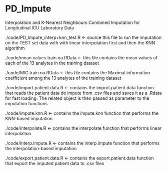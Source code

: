 # PD_Impute
Interpolation and K-Nearest Neighbours Combined Imputation for Longitudinal ICU Laboratory Data

./code/PD_Impute_interp+knn_test.R <- source this file to run the imputation on the TEST set data with with linear interpolation first and then the KNN algorithm

./code/mean.values.train.na.RData <- this file contains the mean values of each of the 13 analytes in the training dataset

./code/MIC.train.na.RData <- this file contains the Maximal information coefficient among the 13 analytes of the training dataset

./code/import.patient.data.R <- contains the import.patient.data function that reads the patient data do impute from .csv files and saves it as a .Rdata for fast loading. The related object is then passed as parameter to the imputation functions

./code/impute.knn.R <- contains the impute.knn function that performs the KNN-based imputation

./code/interpolate.R <- contains the interpolate function that performs linear interpolation

./code/interp.impute.R <- contains the interp.impute function that performs the interpolation-based imputation

./code/export.patient.data.R <- contains the export.patient.data function that export the imputed patient data to .csv files
